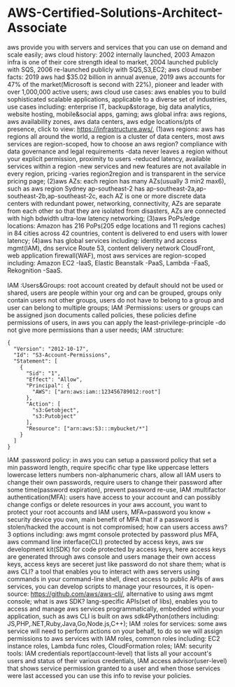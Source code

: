 # AWS-Certified-Solutions-Architect-Associate
aws provide you with servers and services that you can use on demand and scale easily; aws cloud history: 2002 internally launched, 2003 Amazon infra is one of their core strength ideal to market, 2004 launched publicly with SQS, 2006 re-launched publicly with SQS,S3,EC2; aws cloud number facts: 2019 aws had $35.02 billion in annual avenue, 2019 aws accounts for 47% of the market(Microsoft is second with 22%), pioneer and leader with over 1,000,000 active users; aws cloud use cases: aws enables you to build sophisticated scalable applications, applicable to a diverse set of industries, use cases including: enterprise IT, backup&storage, big data analytics, website hosting, mobile&social apps, gaming; aws global infra: aws regions, aws availability zones, aws data centers, aws edge locations/pts of presence, click to view: https://infrastructure.aws/, (1)aws regions: aws has regions all around the world, a region is a cluster of data centers, most aws services are region-scoped, how to choose an aws region? compliance with data governance and legal requirements -data never leaves a region without your explicit permission, proximity to users -reduced latency, available services within a region -new services and new features are not available in every region, pricing -varies region2region and is transparent in the service pricing page; (2)aws AZs: each region has many AZs(usually 3 min2 max6), such as aws region Sydney ap-southeast-2 has ap-southeast-2a,ap-southeast-2b,ap-southeast-2c, each AZ is one or more discrete data centers with redundant power, networking, connectivity, AZs are separate from each other so that they are isolated from disasters, AZs are connected with high bdwidth ultra-low latency networking; (3)aws PoPs/edge locations: Amazon has 216 PoPs(205 edge locations and 11 regions caches) in 84 cities across 42 countries, content is delivered to end users with lower latency; (4)aws has global services including: identity and access mgmt(IAM), dns service Route 53, content delivery network CloudFront, web application firewall(WAF), most aws services are region-scoped including: Amazon EC2 -IaaS, Elastic Beanstalk -PaaS, Lambda -FaaS, Rekognition -SaaS. <br /><br />
IAM :Users&Groups: root account created by default should not be used or shared, users are people within your org and can be grouped, groups only contain users not other groups, users do not have to belong to a group and user can belong to multiple groups; IAM :Permissions: users or groups can be assigned json documents called policies, these policies define permissions of users, in aws you can apply the least-privilege-principle -do not give more permissions than a user needs; IAM :structure:
```
{
  "Version": "2012-10-17",
  "Id": "S3-Account-Permissions",
  "Statement": [
    {
      "Sid": "1",
      "Effect": "Allow",
      "Principal": {
        "AWS": ["arn:aws:iam::123456789012:root"]
      },
      "Action": [
        "s3:Getobject",
        "s3:Putobject"
      ],
      "Resource": ["arn:aws:53:::mybucket/*"]
    }
  ]
}
```
IAM :password policy: in aws you can setup a password policy that set a min password length, require specific char type like uppercase letters lowercase letters numbers non-alphanumeric chars, allow all IAM users to change their own passwords, require users to change their password after some time(password expiration), prevent password re-use, IAM :multifactor authentication(MFA): users have access to your account and can possibly change configs or delete resources in your aws account, you want to protect your root accounts and IAM users, MFA=password you know + security device you own, main benefit of MFA that if a password is stolen/hacked the account is not compromised; how can users access aws? 3 options including: aws mgmt console protected by password plus MFA, aws command line interface(CLI) protected by access keys, aws sw development kit(SDK) for code protected by access keys, here access keys are generated through aws console and users manage their own access keys, access keys are seceret just like password do not share them; what is aws CLI? a tool that enables you to interact with aws servers using commands in your command-line shell, direct access to public APIs of aws services, you can develop scripts to manage your resources, it is open-source: https://github.com/aws/aws-cli/, alternative to using aws mgmt console; what is aws SDK? lang-specific APIs(set of libs), enables you to access and manage aws services programmatically, embedded within your application, such as aws CLI is built on aws sdk4Python(others including: JS,PHP,.NET,Ruby,Java,Go,Node.js,C++); IAM :roles for services: some aws service will need to perform actions on your behalf, to do so we will assign permissions to aws services with IAM roles, common roles including: EC2 instance roles, Lambda func roles, CloudFormation roles; IAM: security tools: IAM credentials report(account-level) that lists all your account's users and status of their various credentials, IAM access advisor(user-level) that shows service permission granted to a user and when those services were last accessed you can use this info to revise your policies. <br /><br />
